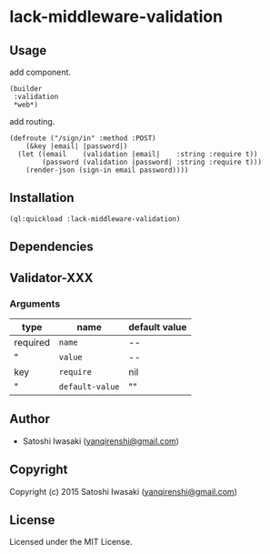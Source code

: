 # lack-middleware-validation

## Usage
add component.

```common-lisp
(builder
 :validation
 *web*)
```

add routing.

```common-lisp
(defroute ("/sign/in" :method :POST)
    (&key |email| |password|)
  (let ((email    (validation |email|    :string :require t))
        (password (validation |password| :string :require t)))
    (render-json (sign-in email password))))
```

## Installation

```common-lisp
(ql:quickload :lack-middleware-validation)
```

## Dependencies

## Validator-XXX

### Arguments

| type     | name            | default value |
|----------|-----------------|---------------|
| required | `name`          | --            |
| "        | `value`         | --            |
| key      | `require`       | nil           |
| "        | `default-value` | ""            |

## Author

+ Satoshi Iwasaki (yanqirenshi@gmail.com)

## Copyright

Copyright (c) 2015 Satoshi Iwasaki (yanqirenshi@gmail.com)

## License

Licensed under the MIT License.
